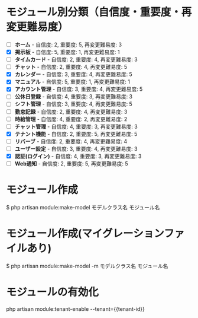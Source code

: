 # モジュール別分類（自信度・重要度・再変更難易度）

- [ ] **ホーム** - 自信度: 2, 重要度: 5, 再変更難易度: 3  
- [x] **掲示板** - 自信度: 5, 重要度: 1, 再変更難易度: 1  
- [ ] **タイムカード** - 自信度: 2, 重要度: 4, 再変更難易度: 3  
- [ ] **チャット** - 自信度: 2, 重要度: 4, 再変更難易度: 5  
- [x] **カレンダー** - 自信度: 3, 重要度: 4, 再変更難易度: 5  
- [x] **マニュアル** - 自信度: 5, 重要度: 1, 再変更難易度: 1  
- [x] **アカウント管理** - 自信度: 3, 重要度: 4, 再変更難易度: 5  
- [ ] **公休日登録** - 自信度: 4, 重要度: 3, 再変更難易度: 3  
- [ ] **シフト管理** - 自信度: 3, 重要度: 4, 再変更難易度: 5  
- [ ] **勤怠記録** - 自信度: 2, 重要度: 4, 再変更難易度: 3  
- [ ] **時給管理** - 自信度: 4, 重要度: 2, 再変更難易度: 2  
- [ ] **チャット管理** - 自信度: 4, 重要度: 3, 再変更難易度: 3  
- [x] **テナント機能** - 自信度: 2, 重要度: 5, 再変更難易度: 5  
- [ ] **リバーブ** - 自信度: 2, 重要度: 4, 再変更難易度: 4  
- [ ] **ユーザー設定** - 自信度: 3, 重要度: 4, 再変更難易度: 3  
- [x] **認証(ログイン)** - 自信度: 4, 重要度: 3, 再変更難易度: 3  
- [ ] **Web通知** - 自信度: 2, 重要度: 5, 再変更難易度: 5  

# モジュール作成
$ php artisan module:make-model モデルクラス名 モジュール名

# モジュール作成(マイグレーションファイルあり)
$ php artisan module:make-model -m モデルクラス名 モジュール名

# モジュールの有効化
php artisan module:tenant-enable --tenant={{tenant-id}}